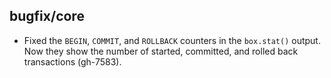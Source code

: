## bugfix/core

* Fixed the `BEGIN`, `COMMIT`, and `ROLLBACK` counters in the `box.stat()` output.
  Now they show the number of started, committed, and rolled back transactions
  (gh-7583).
